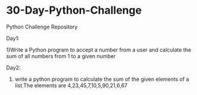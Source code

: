 # 30-Day-Python-Challenge
Python Challenge Repository

Day1:

1)Write a Python program to accept a number from a user and calculate the sum of all numbers from 1 to a given number

Day2:
1) write a python program to calculate the sum of the given elements of a list.The elements are 4,23,45,7,10,5,90,21,6,67
